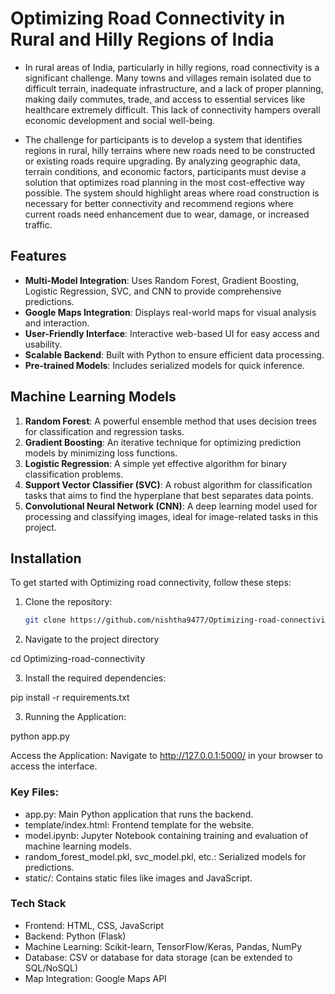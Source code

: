 
# Optimizing Road Connectivity in Rural and Hilly Regions of India
- In rural areas of India, particularly in hilly regions, road connectivity is a significant
challenge. Many towns and villages remain isolated due to difficult terrain, inadequate
infrastructure, and a lack of proper planning, making daily commutes, trade, and access
to essential services like healthcare extremely difficult. This lack of connectivity hampers
overall economic development and social well-being.

- The challenge for participants is to develop a system that identifies regions in rural, hilly
terrains where new roads need to be constructed or existing roads require upgrading. By
analyzing geographic data, terrain conditions, and economic factors, participants must
devise a solution that optimizes road planning in the most cost-effective way possible.
The system should highlight areas where road construction is necessary for better
connectivity and recommend regions where current roads need enhancement due to wear,
damage, or increased traffic.



## Features

- **Multi-Model Integration**: Uses Random Forest, Gradient Boosting, Logistic Regression, SVC, and CNN to provide comprehensive predictions.
- **Google Maps Integration**: Displays real-world maps for visual analysis and interaction.
- **User-Friendly Interface**: Interactive web-based UI for easy access and usability.
- **Scalable Backend**: Built with Python to ensure efficient data processing.
- **Pre-trained Models**: Includes serialized models for quick inference.

## Machine Learning Models

1. **Random Forest**: A powerful ensemble method that uses decision trees for classification and regression tasks.
2. **Gradient Boosting**: An iterative technique for optimizing prediction models by minimizing loss functions.
3. **Logistic Regression**: A simple yet effective algorithm for binary classification problems.
4. **Support Vector Classifier (SVC)**: A robust algorithm for classification tasks that aims to find the hyperplane that best separates data points.
5. **Convolutional Neural Network (CNN)**: A deep learning model used for processing and classifying images, ideal for image-related tasks in this project.

## Installation

To get started with Optimizing road connectivity, follow these steps:

1. Clone the repository:
   ```bash
   git clone https://github.com/nishtha9477/Optimizing-road-connectivity

2. Navigate to the project directory

cd Optimizing-road-connectivity

3. Install the required dependencies:

pip install -r requirements.txt


3. Running the Application:
   
  python app.py

  Access the Application: Navigate to http://127.0.0.1:5000/ in your browser to access the interface.



### Key Files:
- app.py: Main Python application that runs the backend.
- template/index.html: Frontend template for the website.
- model.ipynb: Jupyter Notebook containing training and evaluation of machine learning models.
- random_forest_model.pkl, svc_model.pkl, etc.: Serialized models for predictions.
- static/: Contains static files like images and JavaScript.

### Tech Stack
- Frontend: HTML, CSS, JavaScript
- Backend: Python (Flask)
- Machine Learning: Scikit-learn, TensorFlow/Keras, Pandas, NumPy
- Database: CSV or database for data storage (can be extended to SQL/NoSQL)
- Map Integration: Google Maps API
